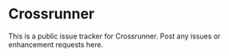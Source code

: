 # Crossrunner
This is a public issue tracker for Crossrunner. Post any issues or enhancement requests here.
